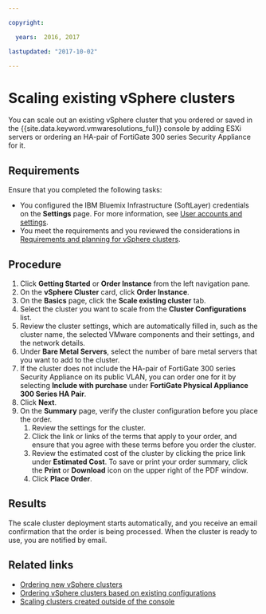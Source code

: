 ```yaml
---

copyright:

  years:  2016, 2017

lastupdated: "2017-10-02"

---
```


# Scaling existing vSphere clusters

You can scale out an existing vSphere cluster that you ordered or saved in the {{site.data.keyword.vmwaresolutions_full}} console by adding ESXi servers or ordering an HA-pair of FortiGate 300 series Security Appliance for it.

## Requirements

Ensure that you completed the following tasks:
*  You configured the IBM Bluemix Infrastructure (SoftLayer) credentials on the **Settings** page. For more information, see [User accounts and settings](../vmonic/useraccount.html).
*  You meet the requirements and you reviewed the considerations in [Requirements and planning for vSphere clusters](vs_planning.html).

## Procedure

1. Click **Getting Started** or **Order Instance** from the left navigation pane.
2. On the **vSphere Cluster** card, click **Order Instance**.
3. On the **Basics** page, click the **Scale existing cluster** tab.
4. Select the cluster you want to scale from the **Cluster Configurations** list.
5. Review the cluster settings, which are automatically filled in, such as the cluster name, the selected VMware components and their settings, and the network details.
6. Under **Bare Metal Servers**, select the number of bare metal servers that you want to add to the cluster.
7. If the cluster does not include the HA-pair of FortiGate 300 series Security Appliance on its public VLAN, you can order one for it
by selecting **Include with purchase** under **FortiGate Physical Appliance 300 Series HA Pair**.
8. Click **Next**.
9. On the **Summary** page, verify the cluster configuration before you place the order.
   1. Review the settings for the cluster.
   2. Click the link or links of the terms that apply to your order, and ensure that you agree with these terms before you order the
   cluster.
   3. Review the estimated cost of the cluster by clicking the price link under **Estimated Cost**. To save or print your order
   summary, click the **Print** or **Download** icon on the upper right of the PDF window.
   4. Click **Place Order**.

## Results

The scale cluster deployment starts automatically, and you receive an email confirmation that the order is being processed. When the cluster is ready to use, you are notified by email.

## Related links

* [Ordering new vSphere clusters](vs_orderinginstances.html)
* [Ordering vSphere clusters based on existing configurations](vs_orderingbasedonexistingconfig.html)
* [Scaling clusters created outside of the console](vs_orderingforclustersoutside.html)
